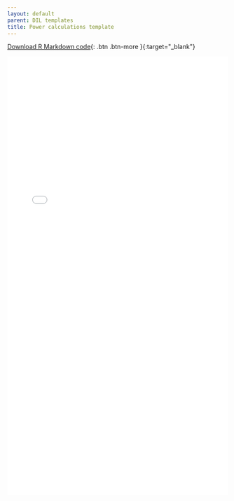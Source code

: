 ```yaml
---
layout: default
parent: DIL templates
title: Power calculations template
---
```


[Download R Markdown code](https://github.com/DevInnovationLab/guides/raw/gh-pages/templates/power.Rmd){: .btn .btn-more }{:target="_blank"}

<div>
    <iframe src="power-notebook.html" allowfullscreen="" width="100%" height="1000px" frameborder="0">
    </iframe>
</div>